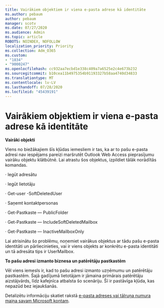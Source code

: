 ```yaml
---
title: Vairākiem objektiem ir viena e-pasta adrese kā identitāte
ms.author: pebaum
author: pebaum
manager: scotv
ms.date: 07/27/2020
ms.audience: Admin
ms.topic: article
ROBOTS: NOINDEX, NOFOLLOW
localization_priority: Priority
ms.collection: Adm_O365
ms.custom:
- "1834"
- "9000247"
ms.openlocfilehash: cc932aa7ecbd1e338c409a7a6525e2c4e673b232
ms.sourcegitcommit: b10cea11b4975354b91193327b58aa4740d34833
ms.translationtype: MT
ms.contentlocale: lv-LV
ms.lasthandoff: 07/28/2020
ms.locfileid: "45439191"
---
```

# <a name="multiple-objects-have-the-same-email-address-as-identity"></a>Vairākiem objektiem ir viena e-pasta adrese kā identitāte

**Vairāki objekti**

Viens no biežākajiem šīs kļūdas iemesliem ir tas, ka ar to pašu e-pasta adresi nav iespējams pareizi maršrutēt Outlook Web Access pieprasījumu vairāku objektu klātbūtnē. Lai atrastu šos objektus, izpildiet tālāk norādītās komandas.

· Iegūt adresātu<email address>

· Iegūt lietotāju<email address>

· Get-user <email address> -SoftDeletedUser

· Saņemt kontaktpersonas<email address>

· Get-Pastkaste <email address> — PublicFolder

· Get-Pastkaste <email address> — IncludeSoftDeletedMailbox

· Get-Pastkaste <email address> — InactiveMailboxOnly

Lai atrisinātu šo problēmu, noņemiet vairākus objektus ar tādu pašu e-pasta identitāti un pārliecinieties, vai ir viens objekts ar konkrētu e-pasta identitāti un tā adresāta tips ir UserMailbox.

**To pašu adresi izmanto biznesa un patērētāju pastkastēm**

Vēl viens iemesls ir, kad to pašu adresi izmanto uzņēmumu un patērētāju pastkastēm. Šajā gadījumā lietotājam ir jāmaina primārais patērētāju aizstājvārds, līdz kafejnīca atbalsta šo scenāriju. Šī ir pastāvīga kļūda, kas nepazūd bez iejaukšanās.

Detalizētu informāciju skatiet rakstā [e-pasta adreses vai tālruņa numura maiņa savam Microsoft kontam](https://support.microsoft.com/help/11545/microsoft-account-rename-your-personal-account).
